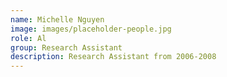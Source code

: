 ```yaml
---
name: Michelle Nguyen
image: images/placeholder-people.jpg
role: Al
group: Research Assistant
description: Research Assistant from 2006-2008
---
```

